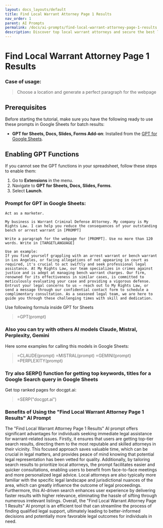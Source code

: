```yaml
---
layout: docs_layouts/default
title: Find Local Warrant Attorney Page 1 Results
nav_order: 1
parent: AI Prompts
permalink: /docs/ai-prompts/find-local-warrant-attorney-page-1-results
description: Discover top local warrant attorneys and secure the best legal representation. Our Page 1 results ensure you find experienced lawyers nearby to address your warrant issues effectively. Trust our curated list to connect with professionals who can protect your rights and future.
---
```


# Find Local Warrant Attorney Page 1 Results

### Case of usage:
> Choose a location and generate a perfect paragraph for the webpage

## Prerequisites

Before starting the tutorial, make sure you have the following ready to use these prompts in Google Sheets for batch results:

- **GPT for Sheets, Docs, Slides, Forms Add-on**: Installed from the [GPT for Google Sheets](https://workspace.google.com/u/0/marketplace/app/gpt_for_sheets_docs_forms_slides/466607203252).

## Enabling GPT Functions

If you cannot see the GPT functions in your spreadsheet, follow these steps to enable them:

1. Go to **Extensions** in the menu.
2. Navigate to **GPT for Sheets, Docs, Slides, Forms**.
3. Select **Launch**.


### Prompt for GPT in Google Sheets:
```shell
Act as a marketer.

My business is Warrant Criminal Defense Attorney. My company is My Rights Law. I can help you reduce the consequences of your outstanding bench or arrest warrant in [PROMPT] 

Write a paragraph for the webpage for [PROMPT]. Use no more than 120 words. Write in [TARGETLANGUAGE]

Use an example:
If you find yourself grappling with an arrest warrant or bench warrant in Los Angeles, or facing allegations of not appearing in court as required, it's crucial to act swiftly and seek professional legal assistance. At My Rights Law, our team specializes in crimes against justice and is adept at managing bench warrant charges. Our firm, renowned for its effectiveness in similar cases, is committed to meticulously evaluating your case and providing a vigorous defense. Entrust your legal concerns to us – reach out to My Rights Law, or send a message through our confidential contact form to schedule a complimentary consultation. As a seasoned legal team, we are here to guide you through these challenging times with skill and dedication.
```

Use following formula inside GPT for Sheets
> =GPT(prompt)

### Also you can try with others AI models Claude, Mistral, Perplexity, Gemini
Here some examples for calling this models in Google Sheets:

> =CLAUDE(prompt)
> =MISTRAL(prompt)
> =GEMINI(prompt)
> =PERPLEXITY(prompt)


### Try also SERP() function for getting top keywords, titles for a Google Search query in Google Sheets

Get top ranked pages for docgpt.ai:

> =SERP("docgpt.ai")



### Benefits of Using the "Find Local Warrant Attorney Page 1 Results" AI Prompt 

The "Find Local Warrant Attorney Page 1 Results" AI prompt offers significant advantages for individuals seeking immediate legal assistance for warrant-related issues. Firstly, it ensures that users are getting top-tier search results, directing them to the most reputable and skilled attorneys in their vicinity. This focused approach saves valuable time, which can be crucial in legal matters, and provides peace of mind knowing that potential legal representation has been vetted for quality. Additionally, by tailoring search results to prioritize local attorneys, the prompt facilitates easier and quicker consultations, enabling users to benefit from face-to-face meetings and more personalized legal advice. Local attorneys are also typically more familiar with the specific legal landscape and jurisdictional nuances of the area, which can greatly influence the outcome of legal proceedings. Furthermore, this AI-driven search enhances user experience by delivering faster results with higher relevance, eliminating the hassle of sifting through numerous irrelevant listings. Overall, the "Find Local Warrant Attorney Page 1 Results" AI prompt is an efficient tool that can streamline the process of finding qualified legal support, ultimately leading to better-informed decisions and potentially more favorable legal outcomes for individuals in need.
